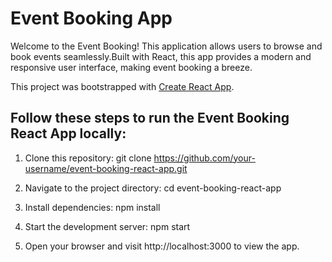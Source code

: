 # Event Booking App

Welcome to the Event Booking! This application allows users to browse and book events seamlessly.Built with React, this app provides a modern and responsive user interface, making event booking a breeze.

This project was bootstrapped with [Create React App](https://github.com/facebook/create-react-app).

## Follow these steps to run the Event Booking React App locally:
1. Clone this repository:
       git clone https://github.com/your-username/event-booking-react-app.git

2. Navigate to the project directory:
       cd event-booking-react-app

3.  Install dependencies:
        npm install

4. Start the development server:
        npm start

5. Open your browser and visit http://localhost:3000 to view the app.
